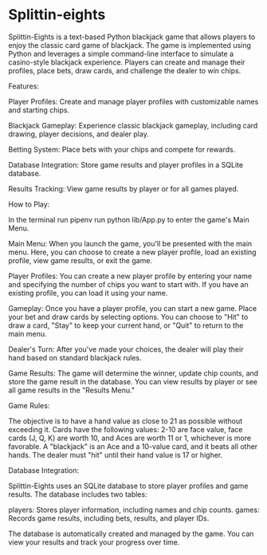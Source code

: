 # Splittin-eights

Splittin-Eights is a text-based Python blackjack game that allows players to enjoy the classic card game of blackjack. The game is implemented using Python and leverages a simple command-line interface to simulate a casino-style blackjack experience. Players can create and manage their profiles, place bets, draw cards, and challenge the dealer to win chips.



Features:

Player Profiles: Create and manage player profiles with customizable names and starting chips.

Blackjack Gameplay: Experience classic blackjack gameplay, including card drawing, player decisions, and dealer play.

Betting System: Place bets with your chips and compete for rewards.

Database Integration: Store game results and player profiles in a SQLite database.

Results Tracking: View game results by player or for all games played.




How to Play:

In the terminal run pipenv run python lib/App.py to enter the game's Main Menu.

Main Menu: When you launch the game, you'll be presented with the main menu. Here, you can choose to create a new player profile, load an existing profile, view game results, or exit the game.

Player Profiles: You can create a new player profile by entering your name and specifying the number of chips you want to start with. If you have an existing profile, you can load it using your name.

Gameplay: Once you have a player profile, you can start a new game. Place your bet and draw cards by selecting options. You can choose to "Hit" to draw a card, "Stay" to keep your current hand, or "Quit" to return to the main menu.

Dealer's Turn: After you've made your choices, the dealer will play their hand based on standard blackjack rules.

Game Results: The game will determine the winner, update chip counts, and store the game result in the database. You can view results by player or see all game results in the "Results Menu."



Game Rules:

The objective is to have a hand value as close to 21 as possible without exceeding it.
Cards have the following values: 2-10 are face value, face cards (J, Q, K) are worth 10, and Aces are worth 11 or 1, whichever is more favorable.
A "blackjack" is an Ace and a 10-value card, and it beats all other hands.
The dealer must "hit" until their hand value is 17 or higher.



Database Integration:

Splittin-Eights uses an SQLite database to store player profiles and game results. The database includes two tables:

players: Stores player information, including names and chip counts.
games: Records game results, including bets, results, and player IDs.

The database is automatically created and managed by the game. You can view your results and track your progress over time.